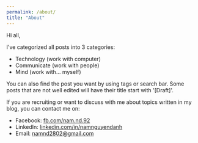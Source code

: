 ```yaml
---
permalink: /about/
title: "About"
---
```

Hi all, 

I've categorized all posts into 3 categories:
- Technology (work with computer)
- Communicate (work with people) 
- Mind (work with... myself)


You can also find the post you want by using tags or search bar. Some posts that are not well edited will have their title start with '[Draft]'. 

If you are recruiting or want to discuss with me about topics written in my blog, you can contact me on:
- Facebook: [fb.com/nam.nd.92](fb.com/nam.nd.92)
- LinkedIn: [linkedin.com/in/namnguyendanh](linkedin.com/in/namnguyendanh)
- Email: [namnd2802@gmail.com](namnd2802@gmail.com)

